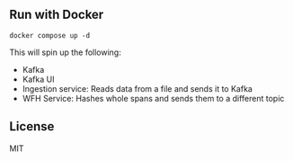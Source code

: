 ## Run with Docker

```
docker compose up -d
```

This will spin up the following:

- Kafka
- Kafka UI
- Ingestion service: Reads data from a file and sends it to Kafka
- WFH Service: Hashes whole spans and sends them to a different topic

## License
MIT
